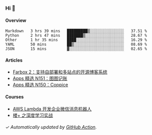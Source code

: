 ### Hi 👋

#### Overview

<!--START_SECTION:waka-->
```text
Markdown   3 hrs 39 mins   █████████▒░░░░░░░░░░░░░░░   37.51 % 
Python     2 hrs 47 mins   ███████▒░░░░░░░░░░░░░░░░░   28.67 % 
Other      1 hr 35 mins    ████░░░░░░░░░░░░░░░░░░░░░   16.29 % 
YAML       50 mins         ██▒░░░░░░░░░░░░░░░░░░░░░░   08.69 % 
JSON       15 mins         ▓░░░░░░░░░░░░░░░░░░░░░░░░   02.65 % 
```
<!--END_SECTION:waka-->

#### Articles

<!-- BLOG:START -->
- [Farbox 2：支持自部署和多站点的开源博客系统](https://huhuhang.com/post/sspai/65889)
- [Apps 精选 N151：图图记账](https://huhuhang.com/post/product-hunt/product-hunt-n151)
- [Apps 精选 N150：Coppice](https://huhuhang.com/post/product-hunt/product-hunt-n150)
<!-- BLOG:END -->

#### Courses

<!-- SYL:START -->
- [AWS Lambda 开发企业微信消息机器人](https://lanqiao.cn/courses/2868)
- [楼+ 之深度学习实战](https://lanqiao.cn/courses/2617)
<!-- SYL:END -->

###### ✓ Automatically updated by [GitHub Action](https://github.com/huhuhang/huhuhang/actions).
